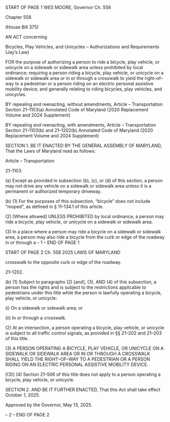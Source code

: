 START OF PAGE 1
WES MOORE, Governor Ch. 558

Chapter 558

(House Bill 375)

AN ACT concerning

Bicycles, Play Vehicles, and Unicycles – Authorizations and Requirements
(Jay’s Law)

FOR the purpose of authorizing a person to ride a bicycle, play vehicle, or unicycle on a
sidewalk or sidewalk area unless prohibited by local ordinance; requiring a person
riding a bicycle, play vehicle, or unicycle on a sidewalk or sidewalk area or in or
through a crosswalk to yield the right–of–way to a pedestrian or a person riding on
an electric personal assistive mobility device; and generally relating to riding
bicycles, play vehicles, and unicycles.

BY repealing and reenacting, without amendments,
Article – Transportation
Section 21–1103(a)
Annotated Code of Maryland
(2020 Replacement Volume and 2024 Supplement)

BY repealing and reenacting, with amendments,
Article – Transportation
Section 21–1103(b) and 21–1202(b)
Annotated Code of Maryland
(2020 Replacement Volume and 2024 Supplement)

SECTION 1. BE IT ENACTED BY THE GENERAL ASSEMBLY OF MARYLAND,
That the Laws of Maryland read as follows:

Article – Transportation

21–1103.

(a) Except as provided in subsection (b), (c), or (d) of this section, a person may
not drive any vehicle on a sidewalk or sidewalk area unless it is a permanent or authorized
temporary driveway.

(b) (1) For the purposes of this subsection, “bicycle” does not include “moped”,
as defined in § 11–134.1 of this article.

(2) [Where allowed] UNLESS PROHIBITED by local ordinance, a person
may ride a bicycle, play vehicle, or unicycle on a sidewalk or sidewalk area.

(3) In a place where a person may ride a bicycle on a sidewalk or sidewalk
area, a person may also ride a bicycle from the curb or edge of the roadway in or through a
– 1 –
END OF PAGE 1

START OF PAGE 2
Ch. 558 2025 LAWS OF MARYLAND

crosswalk to the opposite curb or edge of the roadway.

21–1202.

(b) (1) Subject to paragraphs (2) [and], (3), AND (4) of this subsection, a
person has the rights and is subject to the restrictions applicable to pedestrians under this
title while the person is lawfully operating a bicycle, play vehicle, or unicycle:

(i) On a sidewalk or sidewalk area; or

(ii) In or through a crosswalk.

(2) At an intersection, a person operating a bicycle, play vehicle, or unicycle
is subject to all traffic control signals, as provided in §§ 21–202 and 21–203 of this title.

(3) A PERSON OPERATING A BICYCLE, PLAY VEHICLE, OR UNICYCLE
ON A SIDEWALK OR SIDEWALK AREA OR IN OR THROUGH A CROSSWALK SHALL YIELD
THE RIGHT–OF–WAY TO A PEDESTRIAN OR A PERSON RIDING ON AN ELECTRIC
PERSONAL ASSISTIVE MOBILITY DEVICE.

[(3)] (4) Section 21–506 of this title does not apply to a person operating
a bicycle, play vehicle, or unicycle.

SECTION 2. AND BE IT FURTHER ENACTED, That this Act shall take effect
October 1, 2025.

Approved by the Governor, May 13, 2025.

– 2 –
END OF PAGE 2